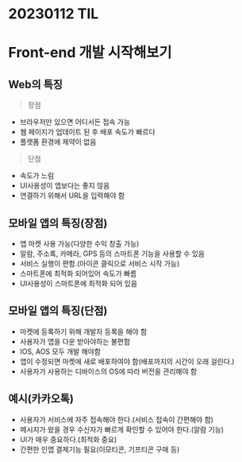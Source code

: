 # 20230112 TIL

# Front-end 개발 시작해보기

## Web의 특징

> 장점

- 브라우저만 있으면 어디서든 접속 가능
- 웹 페이지가 업데이트 된 후 배포 속도가 빠르다
- 플랫폼 환경에 제약이 없음

> 단점

- 속도가 느림
- UI사용성이 앱보다는 좋지 않음
- 연결하기 위해서 URL을 입력해야 함

## 모바일 앱의 특징(장점)

- 앱 마켓 사용 가능(다양한 수익 창출 가능)
- 알람, 주소록, 카메라, GPS 등의 스마트폰 기능을 사용할 수 있음
- 서비스 실행이 편함.(아이콘 클릭으로 서비스 시작 가능)
- 스마트폰에 최적화 되어있어 속도가 빠름
- UI사용성이 스마트폰에 최적화 되어 있음

## 모바일 앱의 특징(단점)

- 마켓에 등록하기 위해 개발자 등록을 해야 함
- 사용자가 앱을 다운 받아야하는 불편함
- IOS, AOS 모두 개발 해야함
- 앱이 수정되면 마켓에 새로 배포하여야 함(배포까지의 시간이 오래 걸린다.)
- 사용자가 사용하는 디바이스의 OS에 따라 버전을 관리해야 함

## 예시(카카오톡)

- 사용자가 서비스에 자주 접속해야 한다.(서비스 접속이 간편해야 함)
- 메시지가 왔을 경우 수신자가 빠르게 확인할 수 있어야 한다.(알람 기능)
- UI가 매우 중요하다.(최적화 중요)
- 간편한 인앱 결제기능 필요(이모티콘, 기프티콘 구매 등)